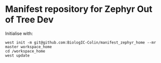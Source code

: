 # Manifest repository for Zephyr Out of Tree Dev

Initialise with:
```
west init -m git@github.com:BiologIC-Colin/manifest_zephyr_home --mr master workspace_home
cd /workspace_home
west update
```